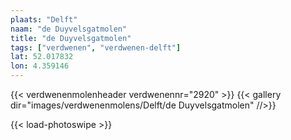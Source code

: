 ```yaml
---
plaats: "Delft"
naam: "de Duyvelsgatmolen"
title: "de Duyvelsgatmolen"
tags: ["verdwenen", "verdwenen-delft"]
lat: 52.017832
lon: 4.359146
---
```

{{< verdwenenmolenheader verdwenennr="2920" >}}
{{< gallery dir="images/verdwenenmolens/Delft/de Duyvelsgatmolen" //>}}

{{< load-photoswipe >}}